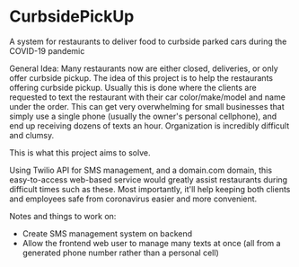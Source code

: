 # CurbsidePickUp
A system for restaurants to deliver food to curbside parked cars during the COVID-19 pandemic


General Idea:
Many restaurants now are either closed, deliveries, or only offer curbside pickup.
The idea of this project is to help the restaurants offering curbside pickup. Usually this is done where the clients are requested to text the restaurant with their car color/make/model and name under the order.
This can get very overwhelming for small businesses that simply use a single phone (usually the owner's personal cellphone), and end up receiving dozens of texts an hour. 
Organization is incredibly difficult and clumsy.

This is what this project aims to solve.

Using Twilio API for SMS management, and a domain.com domain, this easy-to-access web-based service would greatly assist restaurants during difficult times such as these.
Most importantly, it'll help keeping both clients and employees safe from coronavirus easier and more convenient.

Notes and things to work on:
* Create SMS management system on backend
* Allow the frontend web user to manage many texts at once (all from a generated phone number rather than a personal cell)
